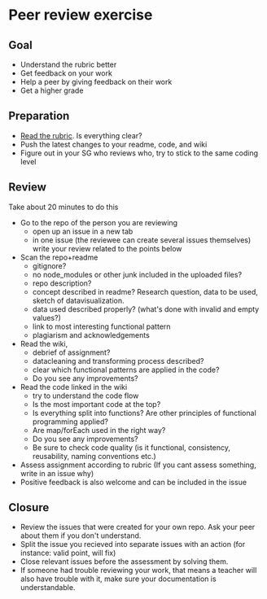 # Peer review exercise

## Goal
- Understand the rubric better
- Get feedback on your work
- Help a peer by giving feedback on their work
- Get a higher grade

## Preparation
- [Read the rubric](https://github.com/cmda-tt/course-20-21/blob/master/pages/functional-programming/assessment.md#rubric). Is everything clear?
- Push the latest changes to your readme, code, and wiki
- Figure out in your SG who reviews who, try to stick to the same coding level

## Review
Take about 20 minutes to do this
- Go to the repo of the person you are reviewing 
    + open up an issue in a new tab
    + in one issue (the reviewee can create several issues themselves) write your review related to the points below
- Scan the repo+readme
    + gitignore?
    + no node_modules or other junk included in the uploaded files?
    + repo description?
    + concept described in readme? Research question, data to be used, sketch of datavisualization.
    + data used described properly? (what's done with invalid and empty values?)
    + link to most interesting functional pattern
    + plagiarism and acknowledgements
- Read the wiki, 
    + debrief of assignment?
    + datacleaning and transforming process described?
    + clear which functional patterns are applied in the code?
    + Do you see any improvements?
- Read the code linked in the wiki
    + try to understand the code flow
    + Is the most important code at the top?
    + Is everything split into functions? Are other principles of functional programming applied?
    + Are map/forEach used in the right way?
    + Do you see any improvements?
    + Be sure to check code quality (is it functional, consistency, reusability, naming conventions etc.)
- Assess assignment according to rubric (If you cant assess something, write in an issue why)
- Positive feedback is also welcome and can be included in the issue

## Closure
- Review the issues that were created for your own repo. Ask your peer about them if you don't understand.
- Split the issue you recieved into separate issues with an action (for instance: valid point, will fix)
- Close relevant issues before the assessment by solving them.
- If someone had trouble reviewing your work, that means a teacher will also have trouble with it, make sure your documentation is understandable.
